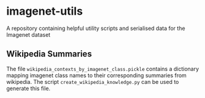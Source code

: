 # imagenet-utils

A repository containing helpful utility scripts and serialised data for the Imagenet dataset

## Wikipedia Summaries
The file `wikipedia_contexts_by_imagenet_class.pickle` contains a dictionary mapping imagenet class names to their corresponding summaries from wikipedia. The script `create_wikipedia_knowledge.py` can be used to generate this file.
